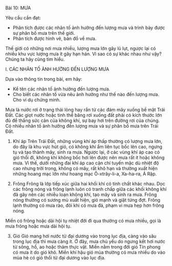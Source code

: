 Bài 10: MƯA

Yêu cầu cần đạt:
- Phân tích được các nhân tố ảnh hưởng đến lượng mưa và trình bày được sự phân bố mưa trên thế giới.
- Phân tích được hình vẽ, bản đồ về mưa.

Thế giới có những nơi mưa nhiều, lượng mưa lớn gây lũ lụt, ngược lại có nhiều khu vực lượng mưa ít gây hạn hán. Vì sao có sự khác nhau như vậy? Chúng ta hãy cùng tìm hiểu.

I. CÁC NHÂN TỐ ẢNH HƯỞNG ĐẾN LƯỢNG MƯA

Dựa vào thông tin trong bài, em hãy:
- Kể tên các nhân tố ảnh hưởng đến lượng mưa.
- Cho biết các nhân tố vừa nêu ảnh hưởng như thế nào đến lượng mưa. Cho ví dụ chứng minh.

Mưa là nước rơi ở trạng thái lỏng hay rắn từ các đám mây xuống bề mặt Trái Đất. Các giọt nước hoặc tinh thể băng rơi xuống đất phải có kích thước lớn đủ để thắng sức cản của không khí, sự bay hơi trên đường rơi của chúng. Có nhiều nhân tố ảnh hưởng đến lượng mưa và sự phân bố mưa trên Trái Đất.

1. Khí áp
Trên Trái Đất, những vùng khí áp thấp thường có lượng mưa lớn, do đây là khu vực hút gió, có không khí ẩm liên tục bốc lên cao, ngưng tụ và tạo thành mây, sinh ra mưa. Ngược lại, ở các vùng khí áp cao có gió thổi đi, không khí không bốc hơi lên được nên mưa rất ít hoặc không mưa. Vì thế, dưới những đai khí áp cao cận chí tuyến mặc dù nhiệt độ cao nhưng trời trong, không có mây, rất khô hạn và thường xuất hiện những hoang mạc lớn như hoang mạc Ô-xtrây-li-a, Xa-ha-ra, Ả Rập.

2. Frông
Frông là lớp tiếp xúc giữa hai khối khí có tính chất khác nhau. Dọc các frông nóng và frông lạnh luôn có tranh chấp giữa các khối không khí đã gây nên các nhiễu loạn không khí, tạo mây và sinh ra mưa. Frông nóng thường có sương mù xuất hiện, gió mạnh và giật từng đợt. Frông lạnh thường có mưa rào, đôi khi có mưa đá, phạm vi mưa hẹp hơn frông nóng.

Miền có frông hoặc dải hội tụ nhiệt đới đi qua thường có mưa nhiều, gọi là mưa frông hoặc mưa dải hội tụ.

3. Gió
Gió mang hơi nước từ đại dương vào trong lục địa, càng vào sâu trong lục địa thì mưa càng ít. Ở đây, mưa chủ yếu do ngưng kết hơi nước từ sông, hồ, ao hoặc thảm thực vật. Miền nằm trong đới gió Tín phong có mưa ít do gió khô. Miền khí hậu gió mùa thường có mưa nhiều do vào mùa hè có gió thổi từ đại dương vào lục địa.